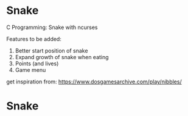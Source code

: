 # Snake
C Programming: Snake with ncurses

Features to be added:
1. Better start position of snake
2. Expand growth of snake when eating
3. Points (and lives)
4. Game menu

get inspiration from: https://www.dosgamesarchive.com/play/nibbles/
# Snake
